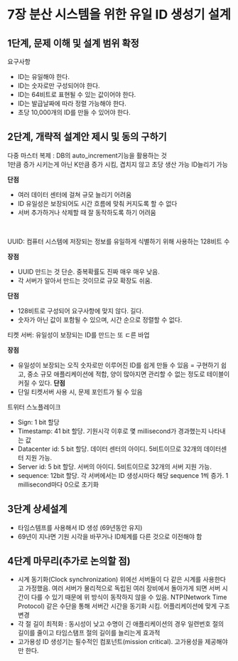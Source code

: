 # 7장 분산 시스템을 위한 유일 ID 생성기 설계
## 1단계, 문제 이해 및 설계 범위 확정
요구사항
- ID는 유일해야 한다.
- ID는 숫자로만 구성되어야 한다.
- ID는 64비트로 표현될 수 있는 값이어야 한다.
- ID는 발급날짜에 따라 정렬 가능해야 한다.
- 초당 10,000개의 ID를 만들 수 있어야 한다.

## 2단계, 개략적 설계안 제시 및 동의 구하기
다중 마스터 복제 : DB의 auto_increment기능을 활용하는 것<br>
 1만큼 증가 시키는게 아닌 K만큼 증가 시킴, 겹치지 않고 초당 생산 가능 ID늘리기 가능
<br>

<strong>단점</strong><br>
- 여러 데이터 센터에 걸쳐 규모 늘리기 어려움
- ID 유일성은 보장되어도 시간 흐름에 맞춰 커지도록 할 수 없다
- 서버 추가하거나 삭제할 때 잘 동작하도록 하기 어려움<br>
<br>

UUID: 컴퓨터 시스템에 저장되는 정보를 유일하게 식별하기 위해 사용하는 128비트 수<br>

<strong>장점</strong><br>
- UUID 만드는 것 단순. 중복확률도 진짜 매우 매우 낮음.
- 각 서버가 알아서 만드는 것이므로 규모 확장도 쉬움.

<strong>단점</strong><br>
- 128비트로 구성되어 요구사항에 맞지 않다. 길다.
- 숫자가 아닌 값이 포함될 수 있으며, 시간 순으로 정렬할 수 없다.<br>

티켓 서버: 유일성이 보장되는 ID를 만드는 또 ㄷ른 바업

<strong>장점</strong><br>
- 유일성이 보장되는 오직 숫자로만 이루어진 ID를 쉽게 만들 수 있음
= 구현하기 쉽고, 중소 규모 애플리케이션에 적합,  양이 많아지면 관리할 수 없는 정도로 테이블이 커질 수 있다.
<strong>단점</strong><br>
- 단일 티켓서버 사용 시, 문제 포인트가 될 수 있음

트위터 스노플레이크
- Sign: 1 bit 할당
- Timestamp: 41 bit 할당. 기원시각 이후로 몇 millisecond가 경과했는지 나타내는 값
- Datacenter id: 5 bit 할당. 데이터 센터의 아이디. 5비트이므로 32개의 데이터센터 지원 가능.
- Server id: 5 bit 할당. 서버의 아이디. 5비트이므로 32개의 서버 지원 가능.
- sequence: 12bit 할당. 각 서버에서는 ID 생성시마다 해당 sequence 1씩 증가. 1 millisecond마다 0으로 초기화

## 3단계 상세설계
- 타임스템프를 사용해서 ID 생성 (69년동안 유지)
- 69년이 지나면 기원 시각을 바꾸거나 ID체계를 다른 것으로 이전해야 함

## 4단계 마무리(추가로 논의할 점)
- 시계 동기화(Clock synchronization)
위에선 서버들이 다 같은 시계를 사용한다고 가정했음. 여러 서버가 물리적으로 독립된 여러 장비에서 돌아가게 되면 서버 시간이 다를 수 있기 때문에 위 방식이 동작하지 않을 수 있음.
NTP(Network Time Protocol) 같은 수단을 통해 서버간 시간을 동기화 시킴.
어플리케이션에 맞게 구조 변경
- 각 절 길이 최적화 : 동시성이 낮고 수명이 긴 애플리케이션의 경우 일련번호 절의 길이를 줄이고 타임스탬프 절의 길이를 늘리는게 효과적 
- 고가용성
ID 생성기는 필수적인 컴포넌트(mission critical).
고가용성을 제공해야만 한다.